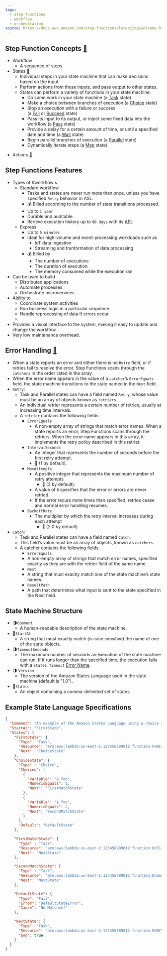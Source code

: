 ```yaml
---
tags:
  - step-functions
  - workflow
  - orchestration
source: https://docs.aws.amazon.com/step-functions/latest/dg/welcome.html
---
```

## Step Function Concepts [🔗](https://docs.aws.amazon.com/step-functions/latest/dg/getting-started-with-sfn.html#key-concepts-get-started)
- Workflow
	- A sequence of steps
- States [🔗](https://docs.aws.amazon.com/step-functions/latest/dg/concepts-states.html)
	- Individual steps in your state machine that can make decisions based on the input
	- Perform actions from those inputs, and pass output to other states.
	- States can perform a variety of functions in your state machine:
		*   Do some work in your state machine (a [Task](https://docs.aws.amazon.com/step-functions/latest/dg/amazon-states-language-task-state.html) state)
		*   Make a choice between branches of execution (a [Choice](https://docs.aws.amazon.com/step-functions/latest/dg/amazon-states-language-choice-state.html) state)
		*   Stop an execution with a failure or success (a [Fail](https://docs.aws.amazon.com/step-functions/latest/dg/amazon-states-language-fail-state.html) or [Succeed](https://docs.aws.amazon.com/step-functions/latest/dg/amazon-states-language-succeed-state.html) state)
		*   Pass its input to its output, or inject some fixed data into the workflow (a [Pass](https://docs.aws.amazon.com/step-functions/latest/dg/amazon-states-language-pass-state.html) state)
		*   Provide a delay for a certain amount of time, or until a specified date and time (a [Wait](https://docs.aws.amazon.com/step-functions/latest/dg/amazon-states-language-wait-state.html) state)
		*   Begin parallel branches of execution (a [Parallel](https://docs.aws.amazon.com/step-functions/latest/dg/amazon-states-language-parallel-state.html) state)
		*   Dynamically iterate steps (a [Map](https://docs.aws.amazon.com/step-functions/latest/dg/amazon-states-language-map-state.html) state)
* Actions [🔗](https://docs.aws.amazon.com/step-functions/latest/apireference/API_Operations.html)



## Step Functions Features
- Types of #workflow s
	- Standard workflow
		- Tasks and states are never run more than once, unless you have specified `Retry` behavior in ASL.
		- 💰 Billed according to the number of state transitions processed.
		- Up to `1 year`
		- Durable and auditable.
		- Rerieve execution history up to `90 days` with its [API](https://docs.aws.amazon.com/step-functions/latest/apireference).
	- Express
		- Up to `5 minutes`
		- Ideal for high-volume and event-processing workloads such as 
			- IoT data ingestion
			- Streaming and tranformation of data processing
		- 💰 Billed by 
			- The number of executions
			- The duration of execution
			- The memory consumed while the execution ran
- Can be used to build 
	- Distributed applications
	- Automate processes
	- Orchestrate microservices 
- Ability to 
	- Coordinate system activities
	- Run business logic in a particular sequence
	- Handle reprocessing of data if errors occur
	- 
- Provides a visual interface to the system, making it easy to update and change the workflow.
- Very low maintenance overhead.

## Error Handling [🔗](https://docs.aws.amazon.com/step-functions/latest/dg/concepts-error-handling.html)
- When a state reports an error and either there is no `Retry` field, or if retries fail to resolve the error, Step Functions scans through the `catchers` in the order listed in the array. 
- When the error name appears in the value of a `catcher`’s `ErrorEquals` field, the state machine transitions to the state named in the `Next` field.
- `Retry`: 
	- Task and Parallel states can have a field named `Retry`, whose value must be an array of objects known as `retriers`.
	- An individual retrier represents a certain number of retries, usually at increasing time intervals.
	- A `retrier` contains the following fields:
		- `ErrorEquals`
			- A non-empty array of strings that match error names. When a state reports an error, Step Functions scans through the retriers. When the error name appears in this array, it implements the retry policy described in this retrier.
		- `IntervalSeconds`
			- An integer that represents the number of seconds before the first retry attempt.
			- 📌 (1 by default).
		- `MaxAttempts`
			- A positive integer that represents the maximum number of retry attempts 
			    - 📌 (3 by default). 
			- A value of `0` specifies that the error or errors are never retried.
			- If the error recurs more times than specified, retries cease and normal error handling resumes. 
		- `BackoffRate`
			- The multiplier by which the retry interval increases during each attempt 
				- 📌 (2.0 by default)
- `Catch`: 
	- Task and Parallel states can have a field named `Catch`. 
	- This field’s value must be an array of objects, known as `catchers`.
	- A catcher contains the following fields.
		- `ErrorEquals`
		- A non-empty array of strings that match error names, specified exactly as they are with the retrier field of the same name.
		- `Next`
		- A string that must exactly match one of the state machine’s state names.
		- `ResultPath`
		- A path that determines what input is sent to the state specified in the Next field.
			






## State Machine Structure
- 🌗`Comment`
	- A human-readable description of the state machine.
- 🌝`StartAt`
	- A string that must exactly match (is case sensitive) the name of one of the state objects.
- 🌗`TimeoutSeconds`
	- The maximum number of seconds an execution of the state machine can run. If it runs longer than the specified time, the execution fails with a `States.Timeout` [Error Name](https://docs.aws.amazon.com/step-functions/latest/dg/concepts-error-handling.html#error-handling-error-representation).
- 🌗 `Version`
	- The version of the Amazon States Language used in the state machine (default is "1.0").
- 🌝`States` 
	- An object containing a comma-delimited set of states.


## Example State Language Specifications
```json
{
  "Comment": "An example of the Amazon States Language using a choice state.",
  "StartAt": "FirstState",
  "States": {
    "FirstState": {
      "Type": "Task",
      "Resource": "arn:aws:lambda:us-east-1:123456789012:function:FUNCTION_NAME",
      "Next": "ChoiceState"
    },
    "ChoiceState": {
      "Type" : "Choice",
      "Choices": [
        {
          "Variable": "$.foo",
          "NumericEquals": 1,
          "Next": "FirstMatchState"
        },
        {
          "Variable": "$.foo",
          "NumericEquals": 2,
          "Next": "SecondMatchState"
        }
      ],
      "Default": "DefaultState"
    },

    "FirstMatchState": {
      "Type" : "Task",
      "Resource": "arn:aws:lambda:us-east-1:123456789012:function:OnFirstMatch",
      "Next": "NextState"
    },

    "SecondMatchState": {
      "Type" : "Task",
      "Resource": "arn:aws:lambda:us-east-1:123456789012:function:OnSecondMatch",
      "Next": "NextState"
    },

    "DefaultState": {
      "Type": "Fail",
      "Error": "DefaultStateError",
      "Cause": "No Matches!"
    },

    "NextState": {
      "Type": "Task",
      "Resource": "arn:aws:lambda:us-east-1:123456789012:function:FUNCTION_NAME",
      "End": true
    }
  }
}
```


